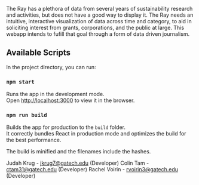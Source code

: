 The Ray has a plethora of data from several years of sustainability research and activities, but does not have a good way to display it. The Ray needs an intuitive, interactive visualization of data across time and category, to aid in soliciting interest from grants, corporations, and the public at large. This webapp intends to fufill that goal through a form of data driven journalism.

## Available Scripts

In the project directory, you can run:

### `npm start`

Runs the app in the development mode.<br />
Open [http://localhost:3000](http://localhost:3000) to view it in the browser.


### `npm run build`

Builds the app for production to the `build` folder.<br />
It correctly bundles React in production mode and optimizes the build for the best performance.

The build is minified and the filenames include the hashes.<br />



Judah Krug - jkrug7@gatech.edu (Developer)
Colin Tam - ctam31@gatech.edu (Developer)
Rachel Voirin - rvoirin3@gatech.edu (Developer)
